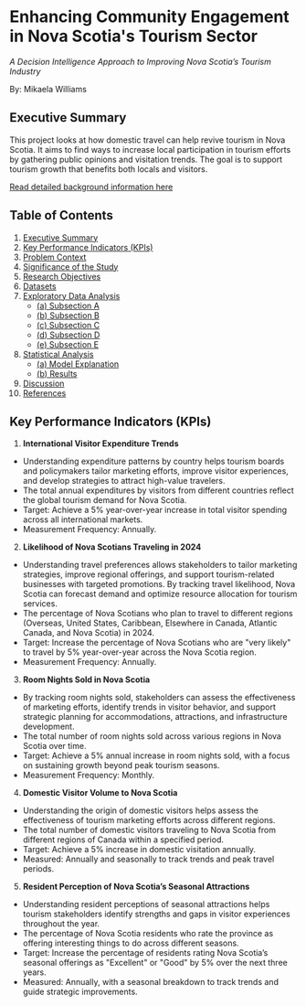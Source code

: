 # Enhancing Community Engagement in Nova Scotia's Tourism Sector
*A Decision Intelligence Approach to Improving Nova Scotia’s Tourism Industry*

By: Mikaela Williams

## Executive Summary 
This project looks at how domestic travel can help revive tourism in Nova Scotia. It aims to find ways to increase local participation in tourism efforts by gathering public opinions and visitation trends. The goal is to support tourism growth that benefits both locals and visitors. 

[Read detailed background information here](BACKGROUND.md)

## Table of Contents
1. [Executive Summary](#executive-summary)
2. [Key Performance Indicators (KPIs)](#key-performance-indicators-kpis)
3. [Problem Context](BACKGROUND.md#problem-context)
4. [Significance of the Study](BACKGROUND.md#significance-of-the-study)
5. [Research Objectives](BACKGROUND.md#research-objectives)
6. [Datasets](BACKGROUND.md#datasets)
7. [Exploratory Data Analysis](#exploratory-data-analysis)  
   - [(a) Subsection A](#a)  
   - [(b) Subsection B](#b)  
   - [(c) Subsection C](#c)  
   - [(d) Subsection D](#d)  
   - [(e) Subsection E](#e)  
8. [Statistical Analysis](#statistical-analysis)  
   - [(a) Model Explanation](#model-explanation)  
   - [(b) Results](#results)  
9. [Discussion](#discussion)  
10. [References](BACKGROUND.md#references)
   
## Key Performance Indicators (KPIs) 

1. **International Visitor Expenditure Trends**
- Understanding expenditure patterns by country helps tourism boards and policymakers tailor marketing efforts, improve visitor experiences, and develop strategies to attract high-value travelers. 
- The total annual expenditures by visitors from different countries reflect the global tourism demand for Nova Scotia. 
- Target: Achieve a 5% year-over-year increase in total visitor spending across all international markets. 
- Measurement Frequency: Annually. 

2. **Likelihood of Nova Scotians Traveling in 2024**
- Understanding travel preferences allows stakeholders to tailor marketing strategies, improve regional offerings, and support tourism-related businesses with targeted promotions. By tracking travel likelihood, Nova Scotia can forecast demand and optimize resource allocation for tourism services. 
- The percentage of Nova Scotians who plan to travel to different regions (Overseas, United States, Caribbean, Elsewhere in Canada, Atlantic Canada, and Nova Scotia) in 2024. 
- Target: Increase the percentage of Nova Scotians who are "very likely" to travel by 5% year-over-year across the Nova Scotia region. 
- Measurement Frequency: Annually.

3. **Room Nights Sold in Nova Scotia**
- By tracking room nights sold, stakeholders can assess the effectiveness of marketing efforts, identify trends in visitor behavior, and support strategic planning for accommodations, attractions, and infrastructure development.  
- The total number of room nights sold across various regions in Nova Scotia over time. 
- Target: Achieve a 5% annual increase in room nights sold, with a focus on sustaining growth beyond peak tourism seasons. 
- Measurement Frequency: Monthly.

4. **Domestic Visitor Volume to Nova Scotia**
- Understanding the origin of domestic visitors helps assess the effectiveness of tourism marketing efforts across different regions. 
- The total number of domestic visitors traveling to Nova Scotia from different regions of Canada within a specified period. 
- Target: Achieve a 5% increase in domestic visitation annually. 
- Measured: Annually and seasonally to track trends and peak travel periods.

5. **Resident Perception of Nova Scotia’s Seasonal Attractions**
- Understanding resident perceptions of seasonal attractions helps tourism stakeholders identify strengths and gaps in visitor experiences throughout the year. 
- The percentage of Nova Scotia residents who rate the province as offering interesting things to do across different seasons. 
- Target: Increase the percentage of residents rating Nova Scotia’s seasonal offerings as "Excellent" or "Good" by 5% over the next three years. 
- Measured: Annually, with a seasonal breakdown to track trends and guide strategic improvements. 
